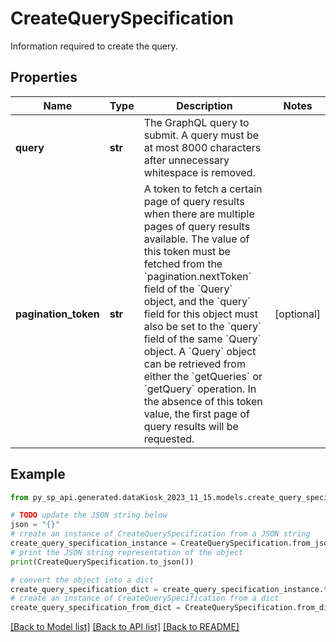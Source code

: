 # CreateQuerySpecification

Information required to create the query.

## Properties

Name | Type | Description | Notes
------------ | ------------- | ------------- | -------------
**query** | **str** | The GraphQL query to submit. A query must be at most 8000 characters after unnecessary whitespace is removed. | 
**pagination_token** | **str** | A token to fetch a certain page of query results when there are multiple pages of query results available. The value of this token must be fetched from the &#x60;pagination.nextToken&#x60; field of the &#x60;Query&#x60; object, and the &#x60;query&#x60; field for this object must also be set to the &#x60;query&#x60; field of the same &#x60;Query&#x60; object. A &#x60;Query&#x60; object can be retrieved from either the &#x60;getQueries&#x60; or &#x60;getQuery&#x60; operation. In the absence of this token value, the first page of query results will be requested. | [optional] 

## Example

```python
from py_sp_api.generated.dataKiosk_2023_11_15.models.create_query_specification import CreateQuerySpecification

# TODO update the JSON string below
json = "{}"
# create an instance of CreateQuerySpecification from a JSON string
create_query_specification_instance = CreateQuerySpecification.from_json(json)
# print the JSON string representation of the object
print(CreateQuerySpecification.to_json())

# convert the object into a dict
create_query_specification_dict = create_query_specification_instance.to_dict()
# create an instance of CreateQuerySpecification from a dict
create_query_specification_from_dict = CreateQuerySpecification.from_dict(create_query_specification_dict)
```
[[Back to Model list]](../README.md#documentation-for-models) [[Back to API list]](../README.md#documentation-for-api-endpoints) [[Back to README]](../README.md)


